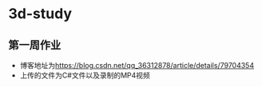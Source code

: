 # 3d-study

## 第一周作业

- 博客地址为<https://blog.csdn.net/qq_36312878/article/details/79704354>
- 上传的文件为C#文件以及录制的MP4视频